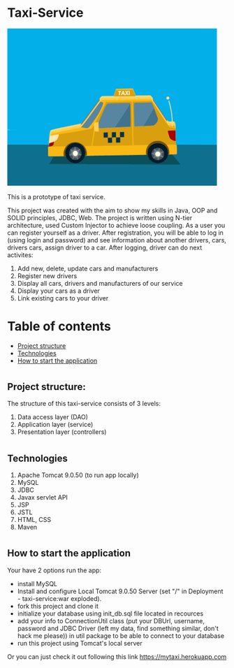 # <h1>Taxi-Service</h1>

![](taxi.gif)

This is a prototype of taxi service.

This project was created with the aim to show my skills in Java,
OOP and SOLID principles, JDBC, Web.
The project is written using N-tier architecture,
used Custom Injector to achieve loose coupling.
As a user you can register yourself as a driver.
After registration, you will be able 
to log in (using login and password) and see information 
about another drivers, cars, drivers cars, assign driver to a car. 
After logging, driver can do next activites:
1. Add new, delete, update cars and manufacturers
2. Register new drivers
3. Display all cars, drivers and manufacturers of our service
4. Display your cars as a driver
5. Link existing cars to your driver

# Table of contents
- <a href="README.md:21">Project structure</a>
- <a href="README.md:27">Technologies</a>
- <a href="README.md:36">How to start the application</a>

# <h2>Project structure:</h2>
The structure of this taxi-service consists of 3 levels:
1. Data access layer (DAO)
2. Application layer (service)
3. Presentation layer (controllers)

# <h2>Technologies</h2>
1. Apache Tomcat 9.0.50 (to run app locally)
2. MySQL
3. JDBC
4. Javax servlet API
5. JSP
6. JSTL
7. HTML, CSS
8. Maven

# <h2>How to start the application</h2>
Your have 2 options run the app:
* install MySQL
* Install and configure Local Tomcat 9.0.50 Server
(set "/" in Deployment - taxi-service:war exploded).
* fork this project and clone it
* initialize your database using init_db.sql file located in recources
* add your info to ConnectionUtil class
(put your DBUrl, username, password and JDBC Driver 
(left my data, find something similar, don't hack me please))
in util package to be able to connect to your database
* run this project using Tomcat's local server

Or you can just check it out following this link
https://mytaxi.herokuapp.com
